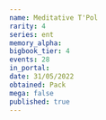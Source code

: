 ```yaml
---
name: Meditative T'Pol
rarity: 4
series: ent
memory_alpha:
bigbook_tier: 4
events: 28
in_portal:
date: 31/05/2022
obtained: Pack
mega: false
published: true
---
```



